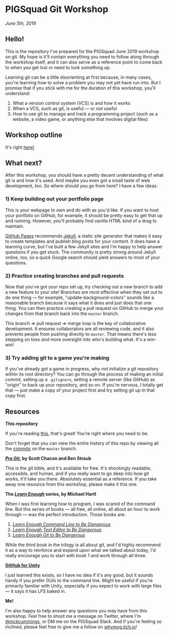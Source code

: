 # PIGSquad Git Workshop
_June 5th, 2019_

## Hello!

This is the repository I've prepared for the PIGSquad June 2019 workshop on git. My hope is it'll contain everything you need to follow along through the workshop itself, and it can also serve as a reference point to come back to when you get lost or need to look something up.

Learning git can be a little disorienting at first because, in many cases, you're learning how to solve a problem you may not yet have run into. But I promise that if you stick with me for the duration of this workshop, you'll understand:

1. What a version control system (VCS) is and how it works
2. When a VCS, such as git, is useful — or _not_ useful
3. How to use git to manage and track a programming project (such as a website, a video game, or anything else that involves digital files)

## Workshop outline

It's right [here!][outline]

## What next?

After this workshop, you should have a pretty decent understanding of what git is and how it's used. And maybe you even got a small taste of web development, too. So where should you go from here? I have a few ideas:

### 1) Keep building out your portfolio page

This is your webpage to own and do with as you'd like. If you want to host your portfolio on GitHub, for example, it should be pretty easy to get that up and running. However, you'll probably find vanilla HTML kind of a drag to maintain.

[GitHub Pages] recommends [Jekyll], a static site generator that makes it easy to create templates and publish blog posts for your content. It does have a learning curve, but I've built a few Jekyll sites and I'm happy to help answer questions if you get stuck. The community is pretty strong around Jekyll online, too, so a quick Google search should yield answers to most of your questions.

### 2) Practice creating branches and pull requests

Now that you've got your repo set up, try checking out a new branch to add a new feature to your site! Branches are most effective when they set out to do one thing — for example, "update-background-colors" sounds like a reasonable branch because it says what it does and just does that one thing. You can then practice creating a pull request on GitHub to merge your changes from that branch back into the `master` branch.

This branch => pull request => merge loop is the key of collaborative development. It ensures collaborators are all reviewing code, and it also prevents people from pushing directly to `master`. That means there's less stepping on toes _and_ more oversight into who's building what. It's a win-win!

### 3) Try adding git to a game you're making

If you've already got a game in progress, why not initialize a git repository within its root directory? You can go through the process of making an initial commit, setting up a `.gitignore`, setting a remote server (like GitHub) as "origin" to back up your repository, and so on. If you're nervous, I totally get that — just make a copy of your project first and try setting git up in that copy first.

## Resources
**This repository**

If you're reading [this][this repo], that's great! You're right where you need to be.

Don't forget that you can view the entire history of this repo by viewing all the [commits][this repo - commits] on the `master` branch.

**_[Pro Git]_, by Scott Chacon and Ben Straub**

This is the git bible, and it's available for free. It's shockingly readable, accessible, and human, and if you really want to go deep into how git works, it'll take you there. Absolutely essential as a reference. If you take away one resource from this workshop, please make it this one.

**The _[Learn Enough]_ series, by Michael Hartl**

When I was first learning how to program, I was scared of the command line. But this series of books — all free, all online, all about an hour to work through — was the perfect introduction. Those books are:

1. _[Learn Enough Command Line to Be Dangerous][Hartl - command line]_
2. _[Learn Enough Text Editor to Be Dangerous][Hartl - text editor]_
3. _[Learn Enough Git to Be Dangerous][Hartl - git]_

While the third book in the trilogy is all about git, and I'd highly recommend it as a way to reinforce and expand upon what we talked about today, I'd really encourage you to start with book 1 and work through all three.

**[GitHub for Unity]**

I just learned this exists, so I have no idea if it's any good, but it sounds handy if you prefer GUIs to the command line. Might be useful if you're primarily familiar with Unity, especially if you expect to work with large files — it says it has LFS baked in.

**Me!**

I'm also happy to help answer any questions you may have from this workshop. Feel free to shoot me a message on Twitter, where I'm [@nickcummings], or DM me on the PIGSquad Slack. And if you're feeling so inclined, please feel free to give me a follow on [whymog.itch.io]!

[outline]: https://docs.google.com/document/d/1GZQM01takXnKCuqo6QVdJosd2pbo2jw7v7Phr71u-tk/edit?usp=sharing
[this repo]: https://github.com/whymog/pigsquad-git-workshop
[this repo - commits]: https://github.com/whymog/pigsquad-git-workshop/commits/master
[Pro Git]: https://git-scm.com/book/en/v2
[Learn Enough]: https://www.learnenough.com/
[GitHub Pages]: https://pages.github.com/
[Jekyll]: https://jekyllrb.com/
[Hartl - command line]: https://www.learnenough.com/command-line-tutorial/basics
[Hartl - text editor]: https://www.learnenough.com/text-editor-tutorial/vim
[Hartl - git]: https://www.learnenough.com/git-tutorial/getting_started
[GitHub for Unity]: https://unity.github.com/
[@nickcummings]: https://twitter.com/nickcummings
[whymog.itch.io]: https://whymog.itch.io/